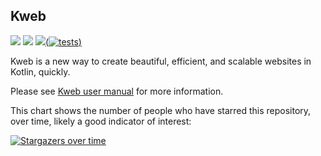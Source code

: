 ## Kweb

 [![](https://jitpack.io/v/kwebio/kweb-core.svg)](https://jitpack.io/#kwebio/kweb-core) [![](https://jitpack.io/v/kwebio/kweb-core.svg)](https://jitpack.io/#kwebio/kweb-core) [![](https://travis-ci.org/kwebio/kweb-core.svg?branch=master)(![tests](https://github.com/kwebio/kweb-core/workflows/tests/badge.svg?branch=master))](https://travis-ci.org/kwebio/kweb-core)

Kweb is a new way to create beautiful, efficient, and scalable websites in Kotlin, quickly.

Please see [Kweb user manual](http://docs.kweb.io/) for more information.

This chart shows the number of people who have starred this repository, over time, likely a good indicator of interest:

[![Stargazers over time](https://starchart.cc/kwebio/kweb-core.svg)](https://starchart.cc/kwebio/kweb-core)

